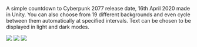 A simple countdown to Cyberpunk 2077 release date, 16th April 2020 made in Unity. You can also choose from 19 different backgrounds and even cycle between them automatically at specified intervals. Text can be chosen to be displayed in light and dark modes.

![](https://github.com/retrogeek46/Countdown-Timer-for-WPE/blob/master/intro-gif.gif)
![](https://github.com/retrogeek46/Countdown-Timer-for-WPE/blob/master/changing-through-thumbnails.gif)
![](https://github.com/retrogeek46/Countdown-Timer-for-WPE/blob/master/automatic_switching.gif)
